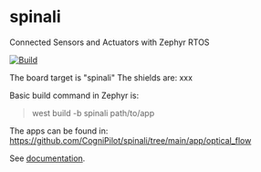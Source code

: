# spinali
Connected Sensors and Actuators with Zephyr RTOS

[![Build](https://github.com/CogniPilot/spinali/actions/workflows/build.yml/badge.svg)](https://github.com/CogniPilot/spinali/actions/workflows/build.yml)


The board target is "spinali"
The shields are: xxx

Basic build command in Zephyr is:
> west build -b spinali path/to/app

The apps can be found in: 
https://github.com/CogniPilot/spinali/tree/main/app/optical_flow


See [documentation](https://cognipilot.org/).
